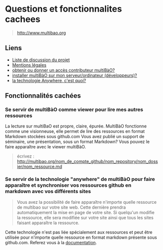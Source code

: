 # Questions et fonctionnalites cachees 

> http://www.multibao.org

## Liens

* [Liste de discussion du projet](http://lists.imaginationforpeople.org/cgi-bin/mailman/listinfo/multibao)
* [Mentions légales](http://www.multibao.org/multibao/contributions/pages/documentation/mentions_legales.md)
* [obtenir ou donner un accès contributeur multiBàO?](http://www.multibao.org/multibao/contributions/pages/documentation/obtenir_donner_acces_contributeur.md)
* [installer multiBàO sur mon serveur/ordinateur (développeurs)?](http://github.com/multibao/site/README.md)
* [la technologie Anywhere, c'est quoi?](https://github.com/multibao/anywhere)

## Fonctionnalités cachées 

### Se servir de multiBàO comme viewer pour lire mes autres ressources

La lecture sur multiBaO est propre, claire, épurée. 
MultiBàO fonctionne comme une visionneuse, elle permet de lire des ressources en format Markdown stockées sous github.com
Vous avez publié un support de séminaire, une présentation, sous un format Markdown? Vous pouvez le faire apparaître avec le viewer multiBàO.

> écrivez : http://multibao.org/nom_de_compte_github/nom_repository/nom_dossier/nom_ressource.md

### Se servir de la technologie "anywhere" de multiBàO pour faire apparaître et synchroniser vos ressources github en markdown avec vos différents sites 

> Vous avez la possibilité de faire apparaître n'importe quelle ressource de multibao sur votre site web. Cette dernière prendra automatiquement la mise en page de votre site. Si quelqu'un modifie la ressource, elle sera modifiée sur votre site ainsi que tous les sites faisant apparaître la ressource. 

Cette technologie n'est pas liée spécialement aux ressources et peut être utilisée pour n'importe quelle ressource en format markdown présente sous github.com. Referez vous à la [documentation](http://www.multibao.org/multibao/contributions/pages/faire_apparaitre_et_synchroniser_les_ressources_avec_votre_site.md).

